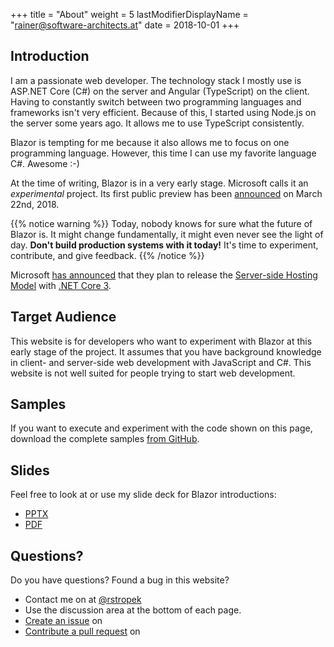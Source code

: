 +++
title = "About"
weight = 5
lastModifierDisplayName = "rainer@software-architects.at"
date = 2018-10-01
+++

## Introduction

I am a passionate web developer. The technology stack I mostly use is ASP.NET Core (C#) on the server and Angular (TypeScript) on the client. Having to constantly switch between two programming languages and frameworks isn't very efficient. Because of this, I started using Node.js on the server some years ago. It allows me to use TypeScript consistently.

Blazor is tempting for me because it also allows me to focus on one programming language. However, this time I can use my favorite language C#. Awesome :-)

At the time of writing, Blazor is in a very early stage. Microsoft calls it an *experimental* project. Its first public preview has been [announced](https://blogs.msdn.microsoft.com/webdev/2018/03/22/get-started-building-net-web-apps-in-the-browser-with-blazor/) on March 22nd, 2018.

{{% notice warning %}}
Today, nobody knows for sure what the future of Blazor is. It might change fundamentally, it might even never see the light of day. **Don't build production systems with it today!** It's time to experiment, contribute, and give feedback.
{{% /notice %}}

Microsoft [has announced](https://channel9.msdn.com/Events/dotnetConf/2018/S207) that they plan to release the [Server-side Hosting Model](https://blazor.net/docs/host-and-deploy/hosting-models.html#server-side-hosting-model) with [.NET Core 3](https://blogs.msdn.microsoft.com/dotnet/2018/05/07/net-core-3-and-support-for-windows-desktop-applications/).

## Target Audience

This website is for developers who want to experiment with Blazor at this early stage of the project. It assumes that you have background knowledge in client- and server-side web development with JavaScript and C#. This website is not well suited for people trying to start web development.

## Samples

If you want to execute and experiment with the code shown on this page, download the complete samples [from GitHub](https://github.com/software-architects/learn-blazor/tree/master/samples).

## Slides

Feel free to look at or use my slide deck for Blazor introductions:

* [PPTX](../../slides/Blazor-Intro.pptx)
* [PDF](../../slides/Blazor-Intro.pdf)

## Questions?

Do you have questions? Found a bug in this website?

* Contact me on <i class='fa fa-twitter'></i> at [@rstropek](https://twitter.com/rstropek)
* Use the discussion area at the bottom of each page.
* [Create an issue](https://github.com/software-architects/learn-blazor/issues) on <i class='fa fa-github'></i>
* [Contribute a pull request](https://github.com/software-architects/learn-blazor) on <i class='fa fa-github'></i>
